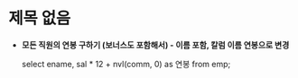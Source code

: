 # 제목 없음

- **모든 직원의 연봉 구하기 (보너스도 포함해서) - 이름 포함, 칼럼 이름 연봉으로 변경**

    select ename, sal * 12 + nvl(comm, 0) as 연봉 from emp;